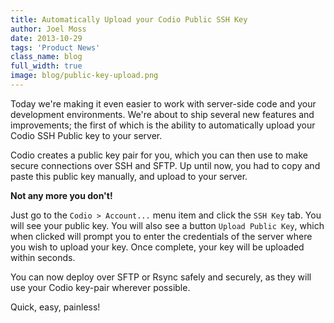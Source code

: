 ```yaml
---
title: Automatically Upload your Codio Public SSH Key
author: Joel Moss
date: 2013-10-29
tags: 'Product News'
class_name: blog
full_width: true
image: blog/public-key-upload.png
---
```


Today we're making it even easier to work with server-side code and your development environments. We're about to ship several new features and improvements; the first of which is the ability to automatically upload your Codio SSH Public key to your server.

Codio creates a public key pair for you, which you can then use to make secure connections over SSH and SFTP. Up until now, you had to copy and paste this public key manually, and upload to your server.

**Not any more you don't!**

Just go to the `Codio > Account...` menu item and click the `SSH Key` tab. You will see your public key. You will also see a button `Upload Public Key`, which when clicked will prompt you to enter the credentials of the server where you wish to upload your key. Once complete, your key will be uploaded within seconds.

You can now deploy over SFTP or Rsync safely and securely, as they will use your Codio key-pair wherever possible.

Quick, easy, painless!
